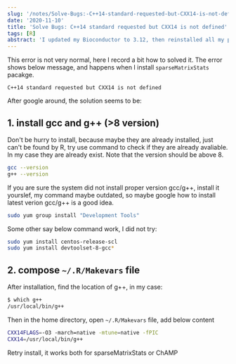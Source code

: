 ```yaml
---
slug: '/notes/Solve-Bugs:-C++14-standard-requested-but-CXX14-is-not-defined'
date: '2020-11-10'
title: 'Solve Bugs: C++14 standard requested but CXX14 is not defined'
tags: [R]
abstract: 'I updated my Bioconductor to 3.12, then reinstalled all my pacakge (so sad...). However, ChAMP pacakge reported error that sparseMatrixStats failed to install because if this error.'
---
```


This error is not very normal, here I record a bit how to solved it. The error shows below message, and happens when I install `sparseMatrixStats` pacakge.

```
C++14 standard requested but CXX14 is not defined
```

After google around, the solution seems to be: 

## 1. install gcc and g++ (>8 version)

Don't be hurry to install, because maybe they are already installed, just can't be found by R, try use command to check if they are already avaliable. In my case they are already exist. Note that the version should be above 8.

```bash
gcc --version
g++ --version
```

If you are sure the system did not install proper version gcc/g++, install it yourslef, my command maybe outdated, so maybe google how to install latest verion gcc/g++ is a good idea.

```bash
sudo yum group install "Development Tools"
```

Some other say below command work, I did not try:

```bash
sudo yum install centos-release-scl
sudo yum install devtoolset-8-gcc*
```

## 2. compose `~/.R/Makevars` file

After installation, find the location of g++, in my case:

```bash
$ which g++
/usr/local/bin/g++
```

Then in the home directory, open `~/.R/Makevars` file, add below content

```bash
CXX14FLAGS=-O3 -march=native -mtune=native -fPIC
CXX14=/usr/local/bin/g++
```

Retry install, it works both for sparseMatrixStats or ChAMP